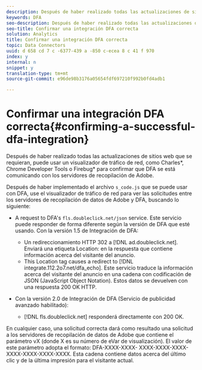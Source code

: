 ```yaml
---
description: Después de haber realizado todas las actualizaciones de sitios web que se requieran, puede usar un visualizador de tráfico de red, como Charles*, Chrome Developer Tools o Firebug* para confirmar que DFA se está comunicando con los servidores de recopilación de Adobe.
keywords: DFA
seo-description: Después de haber realizado todas las actualizaciones de sitios web que se requieran, puede usar un visualizador de tráfico de red, como Charles*, Chrome Developer Tools o Firebug* para confirmar que DFA se está comunicando con los servidores de recopilación de Adobe.
seo-title: Confirmar una integración DFA correcta
solution: Analytics
title: Confirmar una integración DFA correcta
topic: Data Connectors
uuid: d 658 cd 7 c -6377-439 a -850 c-ecea 8 c 41 f 970
index: y
internal: n
snippet: y
translation-type: tm+mt
source-git-commit: e96de98b3176a05654fdf697210f992b0fd4adb1

---
```



# Confirmar una integración DFA correcta{#confirming-a-successful-dfa-integration}

Después de haber realizado todas las actualizaciones de sitios web que se requieran, puede usar un visualizador de tráfico de red, como Charles*, Chrome Developer Tools o Firebug* para confirmar que DFA se está comunicando con los servidores de recopilación de Adobe.

Después de haber implementado el archivo `s_code.js` que se puede usar con DFA, use el visualizador de tráfico de red para ver las solicitudes entre los servidores de recopilación de datos de Adobe y DFA, buscando lo siguiente:

* A request to DFA's `fls.doubleclick.net/json` service. Este servicio puede responder de forma diferente según la versión de DFA que esté usando. Con la versión 1.5 de Integración de DFA:

   * Un redireccionamiento HTTP 302 a [!DNL ad.doubleclick.net]. Enviará una etiqueta Location: en la respuesta que contiene información acerca del visitante del anuncio.
   * This Location tag causes a redirect to [!DNL integrate.112.2o7.net/dfa_echo]. Este servicio traduce la información acerca del visitante del anuncio en una cadena con codificación de JSON (JavaScript Object Notation). Estos datos se devuelven con una respuesta 200 OK HTTP.

* Con la versión 2.0 de Integración de DFA (Servicio de publicidad avanzado habilitado):

   * [!DNL fls.doubleclick.net] responderá directamente con 200 OK.

En cualquier caso, una solicitud correcta dará como resultado una solicitud a los servidores de recopilación de datos de Adobe que contiene el parámetro vX (donde X es su número de eVar de visualización). El valor de este parámetro adopta el formato: DFA-XXXX-XXXX- XXXX-XXXX-XXXX-XXXX-XXXX-XXXX-XXXX. Esta cadena contiene datos acerca del último clic y de la última impresión para el visitante actual.
